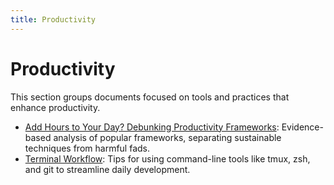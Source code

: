 ```yaml
---
title: Productivity
---
```


# Productivity

This section groups documents focused on tools and practices that enhance productivity.

- [Add Hours to Your Day? Debunking Productivity Frameworks](../add-hours-to-your-day.md): Evidence-based analysis of popular frameworks, separating sustainable techniques from harmful fads.
- [Terminal Workflow](../terminal-workflow/index.md): Tips for using command-line tools like tmux, zsh, and git to streamline daily development.


